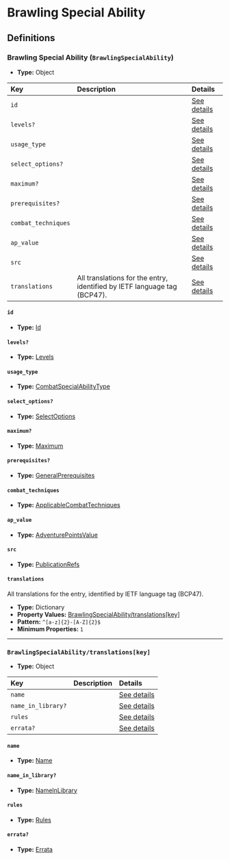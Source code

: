 # Brawling Special Ability

## Definitions

### <a name="BrawlingSpecialAbility"></a> Brawling Special Ability (`BrawlingSpecialAbility`)

- **Type:** Object

Key | Description | Details
:-- | :-- | :--
`id` |  | <a href="#BrawlingSpecialAbility/id">See details</a>
`levels?` |  | <a href="#BrawlingSpecialAbility/levels">See details</a>
`usage_type` |  | <a href="#BrawlingSpecialAbility/usage_type">See details</a>
`select_options?` |  | <a href="#BrawlingSpecialAbility/select_options">See details</a>
`maximum?` |  | <a href="#BrawlingSpecialAbility/maximum">See details</a>
`prerequisites?` |  | <a href="#BrawlingSpecialAbility/prerequisites">See details</a>
`combat_techniques` |  | <a href="#BrawlingSpecialAbility/combat_techniques">See details</a>
`ap_value` |  | <a href="#BrawlingSpecialAbility/ap_value">See details</a>
`src` |  | <a href="#BrawlingSpecialAbility/src">See details</a>
`translations` | All translations for the entry, identified by IETF language tag (BCP47). | <a href="#BrawlingSpecialAbility/translations">See details</a>

#### <a name="BrawlingSpecialAbility/id"></a> `id`

- **Type:** <a href="../_Activatable.md#Id">Id</a>

#### <a name="BrawlingSpecialAbility/levels"></a> `levels?`

- **Type:** <a href="../_Activatable.md#Levels">Levels</a>

#### <a name="BrawlingSpecialAbility/usage_type"></a> `usage_type`

- **Type:** <a href="../_Activatable.md#CombatSpecialAbilityType">CombatSpecialAbilityType</a>

#### <a name="BrawlingSpecialAbility/select_options"></a> `select_options?`

- **Type:** <a href="../_Activatable.md#SelectOptions">SelectOptions</a>

#### <a name="BrawlingSpecialAbility/maximum"></a> `maximum?`

- **Type:** <a href="../_Activatable.md#Maximum">Maximum</a>

#### <a name="BrawlingSpecialAbility/prerequisites"></a> `prerequisites?`

- **Type:** <a href="../_Prerequisite.md#GeneralPrerequisites">GeneralPrerequisites</a>

#### <a name="BrawlingSpecialAbility/combat_techniques"></a> `combat_techniques`

- **Type:** <a href="../_Activatable.md#ApplicableCombatTechniques">ApplicableCombatTechniques</a>

#### <a name="BrawlingSpecialAbility/ap_value"></a> `ap_value`

- **Type:** <a href="../_Activatable.md#AdventurePointsValue">AdventurePointsValue</a>

#### <a name="BrawlingSpecialAbility/src"></a> `src`

- **Type:** <a href="../source/_PublicationRef.md#PublicationRefs">PublicationRefs</a>

#### <a name="BrawlingSpecialAbility/translations"></a> `translations`

All translations for the entry, identified by IETF language tag (BCP47).

- **Type:** Dictionary
- **Property Values:** <a href="#BrawlingSpecialAbility/translations[key]">BrawlingSpecialAbility/translations[key]</a>
- **Pattern:** `^[a-z]{2}-[A-Z]{2}$`
- **Minimum Properties:** `1`

---

### <a name="BrawlingSpecialAbility/translations[key]"></a> `BrawlingSpecialAbility/translations[key]`

- **Type:** Object

Key | Description | Details
:-- | :-- | :--
`name` |  | <a href="#BrawlingSpecialAbility/translations[key]/name">See details</a>
`name_in_library?` |  | <a href="#BrawlingSpecialAbility/translations[key]/name_in_library">See details</a>
`rules` |  | <a href="#BrawlingSpecialAbility/translations[key]/rules">See details</a>
`errata?` |  | <a href="#BrawlingSpecialAbility/translations[key]/errata">See details</a>

#### <a name="BrawlingSpecialAbility/translations[key]/name"></a> `name`

- **Type:** <a href="../_Activatable.md#Name">Name</a>

#### <a name="BrawlingSpecialAbility/translations[key]/name_in_library"></a> `name_in_library?`

- **Type:** <a href="../_Activatable.md#NameInLibrary">NameInLibrary</a>

#### <a name="BrawlingSpecialAbility/translations[key]/rules"></a> `rules`

- **Type:** <a href="../_Activatable.md#Rules">Rules</a>

#### <a name="BrawlingSpecialAbility/translations[key]/errata"></a> `errata?`

- **Type:** <a href="../source/_Erratum.md#Errata">Errata</a>
